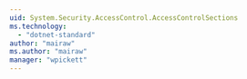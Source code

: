 ```yaml
---
uid: System.Security.AccessControl.AccessControlSections
ms.technology: 
  - "dotnet-standard"
author: "mairaw"
ms.author: "mairaw"
manager: "wpickett"
---
```

